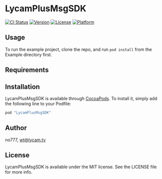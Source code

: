 # LycamPlusMsgSDK

[![CI Status](http://img.shields.io/travis/no777/LycamPlusMsgSDK.svg?style=flat)](https://travis-ci.org/no777/LycamPlusMsgSDK)
[![Version](https://img.shields.io/cocoapods/v/LycamPlusMsgSDK.svg?style=flat)](http://cocoapods.org/pods/LycamPlusMsgSDK)
[![License](https://img.shields.io/cocoapods/l/LycamPlusMsgSDK.svg?style=flat)](http://cocoapods.org/pods/LycamPlusMsgSDK)
[![Platform](https://img.shields.io/cocoapods/p/LycamPlusMsgSDK.svg?style=flat)](http://cocoapods.org/pods/LycamPlusMsgSDK)

## Usage

To run the example project, clone the repo, and run `pod install` from the Example directory first.

## Requirements

## Installation

LycamPlusMsgSDK is available through [CocoaPods](http://cocoapods.org). To install
it, simply add the following line to your Podfile:

```ruby
pod "LycamPlusMsgSDK"
```

## Author

no777, wt@lycam.tv

## License

LycamPlusMsgSDK is available under the MIT license. See the LICENSE file for more info.
